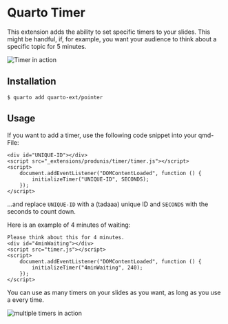 # Quarto Timer

This extension adds the ability to set specific timers to your slides. This might be handful, if, for example, you want your audience to think about a specific topic for 5 minutes.
 
![Timer in action](https://www.produnis.de/blog/posts/2024-01-04-Revealjs-Timer/4mintimer.jpg)

## Installation

```
$ quarto add quarto-ext/pointer
```

## Usage

If you want to add a timer, use the following code snippet into your qmd-File:

```
<div id="UNIQUE-ID"></div>
<script src="_extensions/produnis/timer/timer.js"></script>
<script>
    document.addEventListener("DOMContentLoaded", function () {
        initializeTimer("UNIQUE-ID", SECONDS); 
    });
</script>
```

...and replace `UNIQUE-ID` with a (tadaaa) unique ID and `SECONDS` with the seconds to count down.

Here is an example of 4 minutes of waiting:

```
Please think about this for 4 minutes.
<div id="4minWaiting"></div>
<script src="timer.js"></script>
<script>
    document.addEventListener("DOMContentLoaded", function () {
        initializeTimer("4minWaiting", 240); 
    });
</script>
```

You can use as many timers on your slides as you want, as long as you use a every time.

![multiple timers in action](https://www.produnis.de/blog/posts/2024-01-04-Revealjs-Timer/revealjstimer.jpg)

